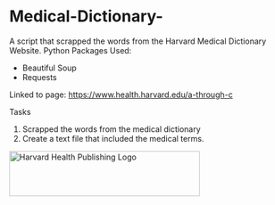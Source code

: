 # Medical-Dictionary-
A script that scrapped the words from the Harvard Medical Dictionary Website.
Python Packages Used:
* Beautiful Soup
* Requests

Linked to page: https://www.health.harvard.edu/a-through-c

Tasks
1. Scrapped the words from the medical dictionary
2. Create a text file that included the medical terms. 


<img class="global-logo-img" src="/images/logo-harvard_health-full-v2-@2x.png" alt="Harvard Health Publishing Logo" width="341" height="81" raw = true>
